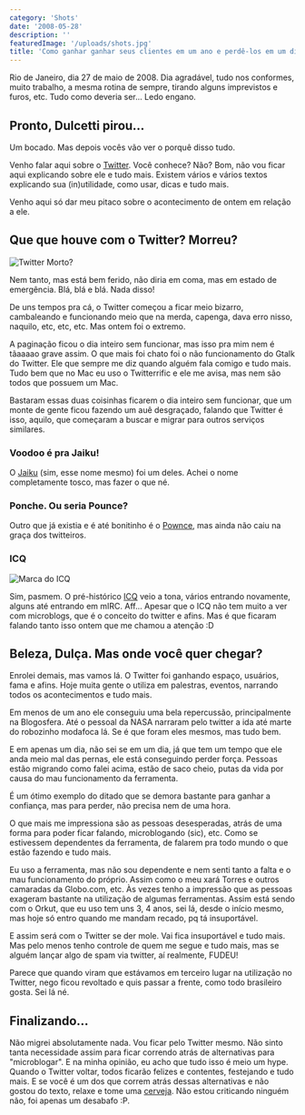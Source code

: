 ```yaml
---
category: 'Shots'
date: '2008-05-28'
description: ''
featuredImage: '/uploads/shots.jpg'
title: 'Como ganhar ganhar seus clientes em um ano e perdê-los em um dia.'
---
```


Rio de Janeiro, dia 27 de maio de 2008. Dia agradável, tudo nos conformes, muito trabalho, a mesma rotina de sempre, tirando alguns imprevistos e furos, etc. Tudo como deveria ser... Ledo engano.

## Pronto, Dulcetti pirou...

Um bocado. Mas depois vocês vão ver o porquê disso tudo.

Venho falar aqui sobre o [Twitter](http://www.twitter.com). Você conhece? Não? Bom, não vou ficar aqui explicando sobre ele e tudo mais. Existem vários e vários textos explicando sua (in)utilidade, como usar, dicas e tudo mais.

Venho aqui só dar meu pitaco sobre o acontecimento de ontem em relação a ele.

## Que que houve com o Twitter? Morreu?

![Twitter Morto?](/uploads/twitter-morto.jpg)

Nem tanto, mas está bem ferido, não diria em coma, mas em estado de emergência. Blá, blá e blá. Nada disso!

De uns tempos pra cá, o Twitter começou a ficar meio bizarro, cambaleando e funcionando meio que na merda, capenga, dava erro nisso, naquilo, etc, etc, etc. Mas ontem foi o extremo.

A paginação ficou o dia inteiro sem funcionar, mas isso pra mim nem é tãaaaao grave assim. O que mais foi chato foi o não funcionamento do Gtalk do Twitter. Ele que sempre me diz quando alguém fala comigo e tudo mais. Tudo bem que no Mac eu uso o Twitterrific e ele me avisa, mas nem são todos que possuem um Mac.

Bastaram essas duas coisinhas ficarem o dia inteiro sem funcionar, que um monte de gente ficou fazendo um auê desgraçado, falando que Twitter é isso, aquilo, que começaram a buscar e migrar para outros serviços similares.

### Voodoo é pra Jaiku!

O [Jaiku](http://jaiku.com/) (sim, esse nome mesmo) foi um deles. Achei o nome completamente tosco, mas fazer o que né.

### Ponche. Ou seria Pounce?

Outro que já existia e é até bonitinho é o [Pownce](http://pownce.com/), mas ainda não caiu na graça dos twitteiros.

### ICQ

![Marca do ICQ](/uploads/20060922-icq.jpg)

Sim, pasmem. O pré-histórico [ICQ](http://www.icq.com/) veio a tona, vários entrando novamente, alguns até entrando em mIRC. Aff... Apesar que o ICQ não tem muito a ver com microblogs, que é o conceito do twitter e afins. Mas é que ficaram falando tanto isso ontem que me chamou a atenção :D

## Beleza, Dulça. Mas onde você quer chegar?

Enrolei demais, mas vamos lá. O Twitter foi ganhando espaço, usuários, fama e afins. Hoje muita gente o utiliza em palestras, eventos, narrando todos os acontecimentos e tudo mais.

Em menos de um ano ele conseguiu uma bela repercussão, principalmente na Blogosfera. Até o pessoal da NASA narraram pelo twitter a ida até marte do robozinho modafoca lá. Se é que foram eles mesmos, mas tudo bem.

E em apenas um dia, não sei se em um dia, já que tem um tempo que ele anda meio mal das pernas, ele está conseguindo perder força. Pessoas estão migrando como falei acima, estão de saco cheio, putas da vida por causa do mau funcionamento da ferramenta.

É um ótimo exemplo do ditado que se demora bastante para ganhar a confiança, mas para perder, não precisa nem de uma hora.

O que mais me impressiona são as pessoas desesperadas, atrás de uma forma para poder ficar falando, microblogando (sic), etc. Como se estivessem dependentes da ferramenta, de falarem pra todo mundo o que estão fazendo e tudo mais.

Eu uso a ferramenta, mas não sou dependente e nem senti tanto a falta e o mau funcionamento do próprio. Assim como o meu xará Torres e outros camaradas da Globo.com, etc. Às vezes tenho a impressão que as pessoas exageram bastante na utilização de algumas ferramentas. Assim está sendo com o Orkut, que eu uso tem uns 3, 4 anos, sei lá, desde o início mesmo, mas hoje só entro quando me mandam recado, pq tá insuportável.

E assim será com o Twitter se der mole. Vai fica insuportável e tudo mais. Mas pelo menos tenho controle de quem me segue e tudo mais, mas se alguém lançar algo de spam via twitter, aí realmente, FUDEU!

Parece que quando viram que estávamos em terceiro lugar na utilização no Twitter, nego ficou revoltado e quis passar a frente, como todo brasileiro gosta. Sei lá né.

## Finalizando...

Não migrei absolutamente nada. Vou ficar pelo Twitter mesmo. Não sinto tanta necessidade assim para ficar correndo atrás de alternativas para "microblogar". E na minha opinião, eu acho que tudo isso é meio um hype. Quando o Twitter voltar, todos ficarão felizes e contentes, festejando e tudo mais. E se você é um dos que correm atrás dessas alternativas e não gostou do texto, relaxe e tome uma [cerveja](http://www.papodebebado.com). Não estou criticando ninguém não, foi apenas um desabafo :P.
